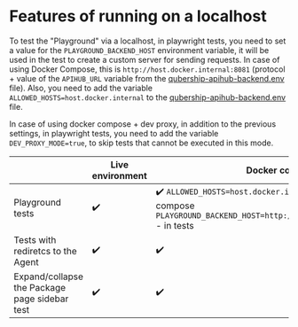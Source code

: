 # Features of running on a localhost
To test the "Playground" via a localhost, in playwright tests, you need to set a value for the `PLAYGROUND_BACKEND_HOST` environment variable, it will be used in the test to create a custom server for sending requests.
In case of using Docker Compose, this is `http://host.docker.internal:8081` (protocol + value of the `APIHUB_URL` variable from the [qubership-apihub-backend.env](https://github.com/Netcracker/qubership-apihub/blob/main/docker-compose/qubership-apihub-backend.env) file). Also, you need to add the variable `ALLOWED_HOSTS=host.docker.internal` to the [qubership-apihub-backend.env](https://github.com/Netcracker/qubership-apihub/blob/main/docker-compose/qubership-apihub-backend.env) file.

In case of using docker compose + dev proxy, in addition to the previous settings, in playwright tests, you need to add the variable `DEV_PROXY_MODE=true`, to skip tests that cannot be executed in this mode.


|                                               | Live environment | Docker compose                                                                                                                       | Docker compose + dev proxy                                                                                                          |
| --------------------------------------------- | ---------------- | ------------------------------------------------------------------------------------------------------------------------------------ | ----------------------------------------------------------------------------------------------------------------------------------- |
| Playground tests                              | ✔️               | ✔️ `ALLOWED_HOSTS=host.docker.internal` - in docker compose<br>`PLAYGROUND_BACKEND_HOST=http://host.docker.internal:8081` - in tests | ✔️ `ALLOWED_HOSTS=host.docker.internal` - in docker compose<br>`PLAYGROUND_BACKEND_HOST=http://host.docker.internal:8081` - in test |
| Tests with rediretcs to the Agent             | ✔️               | ✔️                                                                                                                                   | ❌ Skipped with `DEV_PROXY_MODE=true` - in tests                                                                                     |
| Expand/collapse the Package page sidebar test | ✔️               | ✔️                                                                                                                                   | ❌ Skipped with `DEV_PROXY_MODE=true` - in tests                                                                                     |
